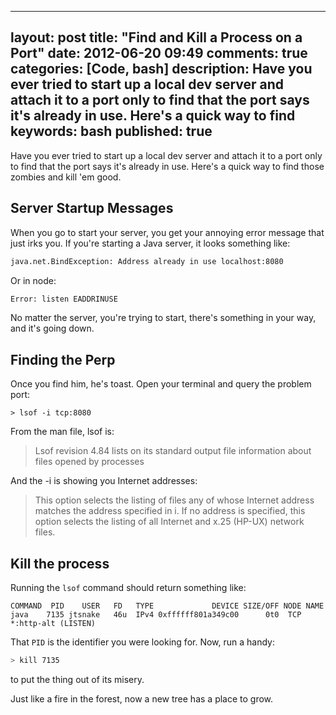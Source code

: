 
---
layout: post
title: "Find and Kill a Process on a Port"
date: 2012-06-20 09:49
comments: true
categories: [Code, bash]
description: Have you ever tried to start up a local dev server and attach it to a port only to find that the port says it's already in use.  Here's a quick way to find 
keywords: bash
published: true
---

Have you ever tried to start up a local dev server and attach it to a port only to find that the port says it's already in use.  Here's a quick way to find those zombies and kill 'em good.
<!--more-->

## Server Startup Messages

When you go to start your server, you get your annoying error message that just irks you.  If you're starting a Java server, it looks something like:

```bash
java.net.BindException: Address already in use localhost:8080
```

Or in node:

```bash
Error: listen EADDRINUSE
```

No matter the server, you're trying to start, there's something in your way, and it's going down.

## Finding the Perp

Once you find him, he's toast.  Open your terminal and query the problem port:
  
    > lsof -i tcp:8080

From the man file, lsof is:

> Lsof revision 4.84 lists on its standard output file information about files opened by processes

And the -i is showing you Internet addresses:

> This option selects the listing of files any of whose Internet address matches the  address specified in i.  If no address is specified, this option selects the listing of all Internet and x.25 (HP-UX) network files.

## Kill the process

Running the `lsof` command should return something like:

    COMMAND  PID    USER   FD   TYPE             DEVICE SIZE/OFF NODE NAME
    java    7135 jtsnake   46u  IPv4 0xffffff801a349c00      0t0  TCP *:http-alt (LISTEN)


That `PID` is the identifier you were looking for.  Now, run a handy:

```bash
> kill 7135 
```

to put the thing out of its misery.  

Just like a fire in the forest, now a new tree has a place to grow.  

  
